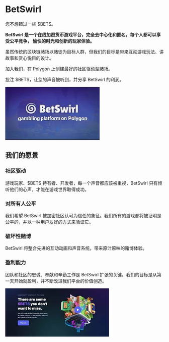 # BetSwirl

<p>您不想错过一些 $BETS。</p><p><strong>BetSwirl 是一个在线加密货币游戏平台，完全去中心化和匿名，每个人都可以享受公平竞争， 愉快的时光和创新的玩家体验。</strong></p><p>虽然传统的区块链赌场以赌徒为目标人群，但我们的目标是带来互动游戏玩法、讲故事和赏心悦目的设计。</p> <p>加入我们，在 Polygon 上创建最好的社区驱动型赌场。</p><p>投注 $BETS，让您的声音被听到，并分享 BetSwirl 的利润。</p>

![jidsam](jidsam.png)



## 我们的愿景

### 社区驱动

游戏玩家、$BETS 持有者、开发者，每一个声音都应该被重视，BetSwirl 只有倾听他们的心声，才能在游戏世界取得成功。

### 对所有人公平

我们希望 BetSwirl 被加密社区认可为信任的象征。我们所有的游戏都将被证明是公平的，并以一种用户友好的方式来验证它。

### 破坏性赌博

BetSwirl 将整合先进的互动动画和声音系统，带来原汁原味的赌博体验。

### 盈利能力

团队和社区的忠诚、奉献和辛勤工作是 BetSwirl 扩张的关键。我们的目标是从第一天开始就盈利，并不断改进我们平台的价值创造。

![ixn](ixn.png)
